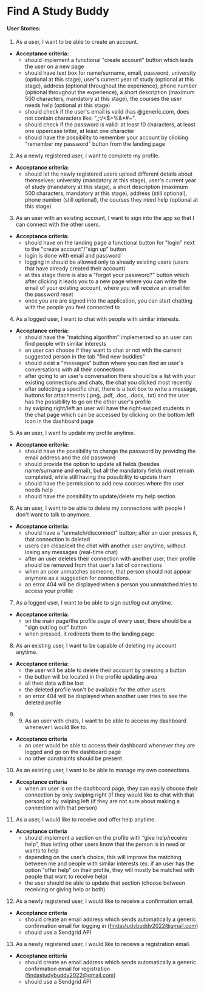 # Find A Study Buddy

#### User Stories:
1. As a user, I want to be able to create an account.

  - **Acceptance criteria:**
    - should implement a functional "create account" button which leads the user on a new page
    - should have text box for name/surname, email, password, university (optional at this stage), user's current year of study (optional at this stage), address (optional throughout the experience), phone number (optional throughout the experience), a short description (maximum 500 characters, mandatory at this stage), the courses the user needs help (optional at this stage)
    - should check if the user's email is valid (has @generic.com, does not contain characters like: ",;\:/<$>%&*#~".
    - should check if the password is valid: at least 10 characters, at least one uppercase letter, at least one character
    - should have the possibility to remember your account by clicking "remember my password" button from the landing page

2. As a newly registered user, I want to complete my profile.

  - **Acceptance criteria:**
    - should let the newly registered users upload different details about themselves: university (mandatory at this stage), user's current year of study (mandatory at this stage), a short description (maximum 500 characters, mandatory at this stage), address (still optional), phone number (still optional),  the courses they need help (optional at this stage)

3. As an user with an existing account, I want to sign into the app so that I can connect with the other users.

  - **Acceptance criteria:**
    - should have on the landing page a functional button for "login" next to the "create account"/"sign up" button
    - login is done with email and password
    - logging in should be allowed only to already existing users (users that have already created their account)
    - at this stage there is also a "forgot your password?" button which after clicking it leads you to a new page where you can write the email of your existing account, where you will receive an email for the password reset
    - once you are are signed into the application, you can start chatting with the people you feel connected to

4. As a logged user, I want to chat with people with similar interests.

  - **Acceptance criteria:**
    - should have the "matching algorithm" implemented so an user can find people with similar interests
    - an user can choose if they want to chat or not with the current suggested person in the tab "find new buddies"
    - should exist a "messages" button where you can find an user's conversations with all their connections
    - after going to an user's conversation there should be a list with your existing connections and chats, the chat you clicked most recently
    - after selecting a specific chat, there is a text box to write a message, buttons for attachments (.png, .pdf, .doc, .docx, .txt) and the user has the possibility to go on the other user's profile
    - by swiping right/left an user will have the right-swiped students in the chat page which can be accessed by clicking on the bottom left icon in the dashboard page

5. As an user, I want to update my profile anytime.

  - **Acceptance criteria:**
    - should have the possibility to change the password by providing the email address and the old password
    - should provide the option to update all fields (besides name/surname and email), but all the mandatory fields must remain completed, while still having the possibility to update them
    - should have the permission to add new courses where the user needs help
    - should have the possibility to update/delete my help section

6. As an user, I want to be able to delete my connections with people I don't want to talk to anymore.

  - **Acceptance criteria:**
    - should have a "unmatch/disconnect" button; after an user presses it, that connection is deleted
    - users can close/exit the chat with another user anytime, without losing any messages (real-time chat)
    - after an user deletes their connection with another user, their profile should be removed from that user's list of connections
    - when an user unmatches someone, that person should not appear anymore as a suggestion for connections.
    - an error 404 will be displayed when a person you unmatched tries to access your profile

7. As a logged user, I want to be able to sign out/log out anytime.

  - **Acceptance criteria:**
    - on the main page/the profile page of every user, there should be a "sign out/log out" button
    - when pressed, it redirects them to the landing page

8. As an existing user, I want to be capable of deleting my account anytime.

  - **Acceptance criteria:**
    - the user will be able to delete their account by pressing a button
    - the button will be located in the profile updating area
    - all their data will be lost 
    - the deleted profile won't be available for the other users
    - an error 404 will be displayed when another user tries to see the deleted profile

9. 9. As an user with chats, I want to be able to access my dashboard whenever I would like to.

  - **Acceptance criteria**
    - an user would be able to access their dashboard whenever they are logged and go on the dashboard page
    - no other constraints should be present

10. As an existing user, I want to be able to manage my own connections.

  - **Acceptance criteria**
    - when an user is on the dashboard page, they can easily choose their connection by only swiping right (if they would like to chat with that person) or by swiping left (if they are not sure about making a connection with that person)

11. As a user, I would like to receive and offer help anytime.

  - **Acceptance criteria**
    - should implement a section on the profile with “give help/receive help”, thus letting other users know that the person is in need or wants to help
    - depending on the user’s choice, this will improve the matching between me and people with similar interests (ex. if an user has the option "offer help" on their profile, they will mostly be matched with people that want to receive help)
    - the user should be able to update that section (choose between receiving or giving help or both)

12. As a newly registered user, I would like to receive a confirmation email.

  - **Acceptance criteria**
    - should create an email address which sends automatically a generic confirmation email for logging in (findastudybuddy2022@gmail.com)
    - should use a Sendgrid API

13. As a newly registered user, I would like to receive a registration email.

  - **Acceptance criteria**
    - should create an email address which sends automatically a generic confirmation email for registration (findastudybuddy2022@gmail.com)
    - should use a Sendgrid API
